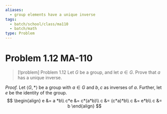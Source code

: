 ```yaml
---
aliases:
  - group elements have a unique inverse
tags:
  - batch/school/class/ma110
  - batch/math
type: Problem
---
```

# Problem 1.12 MA-110

> [!problem] Problem 1.12
> Let $G$ be a group, and let $a \in G$. Prove that $a$ has a unique inverse.

*Proof.* Let $\langle G,*\rangle$ be a group with $a \in G$ and $b,c$ as inverses of $a$. Further, let $e$ be the identity of the group.
$$
\begin{align}
e &= a *b\\
c*e &= c*(a*b)\\
c &= (c*a)*b\\
c &= e*b\\
c &= b
\end{align}
$$
